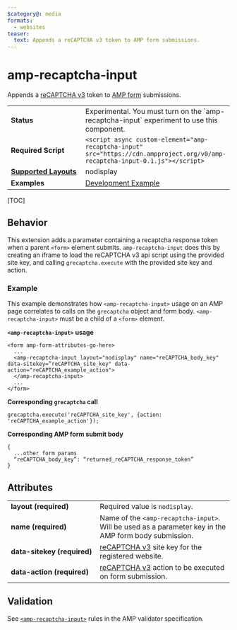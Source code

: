 ```yaml
---
$category@: media
formats:
  - websites
teaser:
  text: Appends a reCAPTCHA v3 token to AMP form submissions.
---
```

<!---
Copyright 2018 The AMP HTML Authors. All Rights Reserved.

Licensed under the Apache License, Version 2.0 (the "License");
you may not use this file except in compliance with the License.
You may obtain a copy of the License at

http://www.apache.org/licenses/LICENSE-2.0

Unless required by applicable law or agreed to in writing, software
distributed under the License is distributed on an "AS-IS" BASIS,
WITHOUT WARRANTIES OR CONDITIONS OF ANY KIND, either express or implied.
See the License for the specific language governing permissions and
limitations under the License.
-->

# amp-recaptcha-input

Appends a <a href="https://developers.google.com/recaptcha/docs/v3">reCAPTCHA v3</a> token to <a href="https://github.com/ampproject/amphtml/blob/master/extensions/amp-form/amp-form.md">AMP form</a> submissions.

<table>
<tr>
<td width="40%"><strong>Status</strong></td>
<td>Experimental. You must turn on the `amp-recaptcha-input` experiment to use this component.</td>
</tr>
<tr>
<td width="40%"><strong>Required Script</strong></td>
<td><code>&lt;script async custom-element="amp-recaptcha-input" src="https://cdn.ampproject.org/v0/amp-recaptcha-input-0.1.js">&lt;/script></code></td>
</tr>
<tr>
<td class="col-fourty"><strong><a href="https://www.ampproject.org/docs/guides/responsive/control_layout.html">Supported Layouts</a></strong></td>
<td>nodisplay</td>
</tr>
<tr>
<td width="40%"><strong>Examples</strong></td>
<td><a href="https://github.com/ampproject/amphtml/blob/master/examples/recaptcha.amp.html">Development Example</a></td>
</tr>
</table>

[TOC]

## Behavior

This extension adds a parameter containing a recaptcha response token when a parent `<form>` element submits. `amp-recaptcha-input` does this by creating an iframe to load the reCAPTCHA v3 api script using the provided site key, and calling `grecaptcha.execute` with the provided site key and action.

### Example

This example demonstrates how `<amp-recaptcha-input>` usage on an AMP page correlates to calls on the `grecaptcha` object and form body. `<amp-recaptcha-input>` must be a child of a `<form>` element.

**`<amp-recaptcha-input>` usage**

```
<form amp-form-attributes-go-here>
  ...
  <amp-recaptcha-input layout="nodisplay" name="reCAPTCHA_body_key" data-sitekey=”reCAPTCHA_site_key" data-action="reCAPTCHA_example_action">
  </amp-recaptcha-input>
  ...
</form>
```

**Corresponding `grecaptcha` call**

```
grecaptcha.execute('reCAPTCHA_site_key', {action: 'reCAPTCHA_example_action'});
```

**Corresponding AMP form submit body**

```
{
  ...other form params
  “reCAPTCHA_body_key”: “returned_reCAPTCHA_response_token”
}
```

## Attributes

<table>
  <tr>
    <td width="40%"><strong>layout (required)</strong></td>
    <td>Required value is <code>nodisplay</code>.
</td>
  </tr>
  <tr>
    <td width="40%"><strong>name (required)</strong></td>
    <td>Name of the <code>&lt;amp-recaptcha-input&gt;</code>. Will be used as a parameter key in the AMP form body submission.</td>
  </tr>
  <tr>
    <td width="40%"><strong>data-sitekey (required)</strong></td>
    <td><a href="https://developers.google.com/recaptcha/docs/v3">reCAPTCHA v3</a> site key for the registered website.</td>
  </tr>
  <tr>
    <td width="40%"><strong>data-action (required)</strong></td>
    <td><a href="https://developers.google.com/recaptcha/docs/v3">reCAPTCHA v3</a> action to be executed on form submission.</td>
  </tr>
</table>

## Validation

See [`<amp-recaptcha-input>`](https://github.com/ampproject/amphtml/blob/master/extensions/amp-recaptcha-input/validator-amp-recaptcha-input.protoascii) rules in the AMP validator specification.
